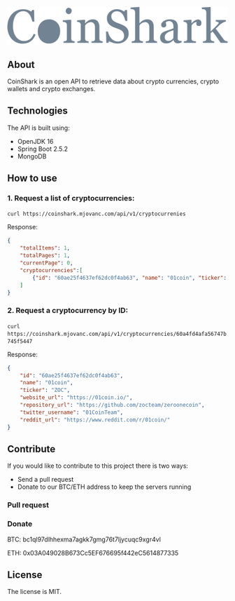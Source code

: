 ![alt text](coinshark-logo.png "CoinShark")

## About
CoinShark is an open API to retrieve data about crypto currencies, crypto wallets and crypto exchanges. 

## Technologies

The API is built using:

- OpenJDK 16
- Spring Boot 2.5.2
- MongoDB

## How to use

### 1. Request a list of cryptocurrencies:

`curl https://coinshark.mjovanc.com/api/v1/cryptocurrenies`

Response:

```JSON
{
    "totalItems": 1,
    "totalPages": 1,
    "currentPage": 0,
    "cryptocurrencies":[
        {"id": "60ae25f4637ef62dc0f4ab63", "name": "01coin", "ticker": "ZOC", "website_url": "https://01coin.io/", "repository_url": "https://github.com/zocteam/zeroonecoin", "twitter_username": "01CoinTeam", "reddit_url": "https://www.reddit.com/r/01coin/"}
    ]
}
```

### 2. Request a cryptocurrency by ID:

`curl https://coinshark.mjovanc.com/api/v1/cryptocurrencies/60a4fd4afa56747b745f5447`

Response:

```JSON
{
    "id": "60ae25f4637ef62dc0f4ab63",
    "name": "01coin",
    "ticker": "ZOC",
    "website_url": "https://01coin.io/",
    "repository_url": "https://github.com/zocteam/zeroonecoin",
    "twitter_username": "01CoinTeam",
    "reddit_url": "https://www.reddit.com/r/01coin/"
}
```

## Contribute

If you would like to contribute to this project there is two ways:

- Send a pull request
- Donate to our BTC/ETH address to keep the servers running

### Pull request

### Donate

BTC: bc1ql97dlhhexma7agkk7gmg76t7ljycuqc9xgr4vl

ETH: 0x03A049028B673Cc5EF676695f442eC5614877335

## License

The license is MIT.
